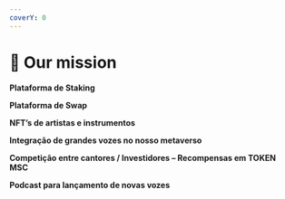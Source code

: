```yaml
---
coverY: 0
---
```


# 🎵 Our mission

**Plataforma de Staking**

**Plataforma de Swap**

**NFT’s de artistas e instrumentos**

**Integração de grandes vozes no nosso metaverso**

**Competição entre cantores / Investidores – Recompensas em TOKEN MSC**

**Podcast para lançamento de novas vozes**

